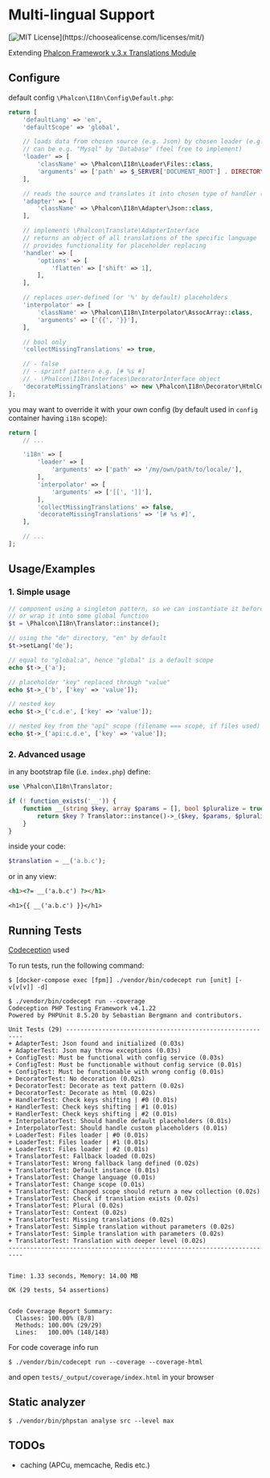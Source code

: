# Multi-lingual Support

[![MIT License](https://img.shields.io/apm/l/atomic-design-ui.svg?)](https://choosealicense.com/licenses/mit/)

Extending [Phalcon Framework v.3.x Translations Module](https://docs.phalcon.io/3.4/en/translate)

## Configure

default config `\Phalcon\I18n\Config\Default.php`:

```php
return [
    'defaultLang' => 'en',
    'defaultScope' => 'global',

    // loads data from chosen source (e.g. Json) by chosen loader (e.g. Files)
    // can be e.g. "Mysql" by "Database" (feel free to implement)
    'loader' => [
        'className' => \Phalcon\I18n\Loader\Files::class,
        'arguments' => ['path' => $_SERVER['DOCUMENT_ROOT'] . DIRECTORY_SEPARATOR . 'locale'],
    ],

    // reads the source and translates it into chosen type of handler (@see key "handler")
    'adapter' => [
        'className' => \Phalcon\I18n\Adapter\Json::class,
    ],

    // implements \Phalcon\Translate\AdapterInterface
    // returns an object of all translations of the specific language
    // provides functionality for placeholder replacing
    'handler' => [
        'options' => [
            'flatten' => ['shift' => 1],
        ],
    ],

    // replaces user-defined (or '%' by default) placeholders
    'interpolator' => [
        'className' => \Phalcon\I18n\Interpolator\AssocArray::class,
        'arguments' => ['{{', '}}'],
    ],

    // bool only
    'collectMissingTranslations' => true,

    // - false
    // - sprintf pattern e.g. [# %s #]
    // - \Phalcon\I18n\Interfaces\DecoratorInterface object
    'decorateMissingTranslations' => new \Phalcon\I18n\Decorator\HtmlCode,
];
```
you may want to override it with your own config (by default used in `config` container having `i18n` scope):
```php
return [
    // ...

    'i18n' => [
        'loader' => [
            'arguments' => ['path' => '/my/own/path/to/locale/'],
        ],
        'interpolator' => [
            'arguments' => ['[[', ']]'],
        ],
        'collectMissingTranslations' => false,
        'decorateMissingTranslations' => '[# %s #]',
    ],

    // ...
];
```

## Usage/Examples

### 1. Simple usage
```php
// component using a singleton pattern, so we can instantiate it before the framework itself
// or wrap it into some global function
$t = \Phalcon\I18n\Translator::instance();

// using the "de" directory, "en" by default
$t->setLang('de');

// equal to "global:a", hence "global" is a default scope
echo $t->_('a');

// placeholder "key" replaced through "value"
echo $t->_('b', ['key' => 'value']);

// nested key
echo $t->_('c.d.e', ['key' => 'value']);

// nested key from the "api" scope (filename === scope, if files used)
echo $t->_('api:c.d.e', ['key' => 'value']);
```

### 2. Advanced usage
in any bootstrap file (i.e. `index.php`) define:
```php
use \Phalcon\I18n\Translator;

if (! function_exists('__')) {
    function __(string $key, array $params = [], bool $pluralize = true): string {
        return $key ? Translator::instance()->_($key, $params, $pluralize) : '[TRANSLATION ERROR]';
    }
}
```

inside your code:
```php
$translation = __('a.b.c');
```
or in any view:
```html
<h1><?= __('a.b.c') ?></h1>
```
```twig
<h1>{{ __('a.b.c') }}</h1>
```

## Running Tests

[Codeception](https://codeception.com/) used

To run tests, run the following command:

```
$ [docker-compose exec [fpm]] ./vendor/bin/codecept run [unit] [-v[v[v]] -d] 
```
```
$ ./vendor/bin/codecept run --coverage
Codeception PHP Testing Framework v4.1.22
Powered by PHPUnit 8.5.20 by Sebastian Bergmann and contributors.

Unit Tests (29) ----------------------------------------------------------
+ AdapterTest: Json found and initialized (0.03s)
+ AdapterTest: Json may throw exceptions (0.03s)
+ ConfigTest: Must be functional with config service (0.03s)
+ ConfigTest: Must be functionable without config service (0.01s)
+ ConfigTest: Must be functionable with wrong config (0.01s)
+ DecoratorTest: No decoration (0.02s)
+ DecoratorTest: Decorate as text pattern (0.02s)
+ DecoratorTest: Decorate as html (0.02s)
+ HandlerTest: Check keys shifting | #0 (0.01s)
+ HandlerTest: Check keys shifting | #1 (0.01s)
+ HandlerTest: Check keys shifting | #2 (0.01s)
+ InterpolatorTest: Should handle default placeholders (0.01s)
+ InterpolatorTest: Should handle custom placeholders (0.01s)
+ LoaderTest: Files loader | #0 (0.01s)
+ LoaderTest: Files loader | #1 (0.01s)
+ LoaderTest: Files loader | #2 (0.01s)
+ TranslatorTest: Fallback loaded (0.02s)
+ TranslatorTest: Wrong fallback lang defined (0.02s)
+ TranslatorTest: Default instance (0.01s)
+ TranslatorTest: Change language (0.01s)
+ TranslatorTest: Change scope (0.01s)
+ TranslatorTest: Changed scope should return a new collection (0.02s)
+ TranslatorTest: Check if translation exists (0.02s)
+ TranslatorTest: Plural (0.02s)
+ TranslatorTest: Context (0.02s)
+ TranslatorTest: Missing translations (0.02s)
+ TranslatorTest: Simple translation without parameters (0.02s)
+ TranslatorTest: Simple translation with parameters (0.02s)
+ TranslatorTest: Translation with deeper level (0.02s)
--------------------------------------------------------------------------


Time: 1.33 seconds, Memory: 14.00 MB

OK (29 tests, 54 assertions)


Code Coverage Report Summary:
  Classes: 100.00% (8/8)
  Methods: 100.00% (29/29)
  Lines:   100.00% (148/148)                                              
```

For code coverage info run
```
$ ./vendor/bin/codecept run --coverage --coverage-html
```
and open `tests/_output/coverage/index.html` in your browser


## Static analyzer

`$ ./vendor/bin/phpstan analyse src --level max`

## TODOs
- caching (APCu, memcache, Redis etc.)

